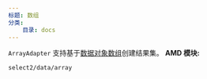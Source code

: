 ```yaml
---
标题: 数组
分类:
    目录: docs
---
```


`ArrayAdapter` 支持基于[数据对象数组](/data-sources/arrays)创建结果集。
**AMD 模块:**

`select2/data/array`
